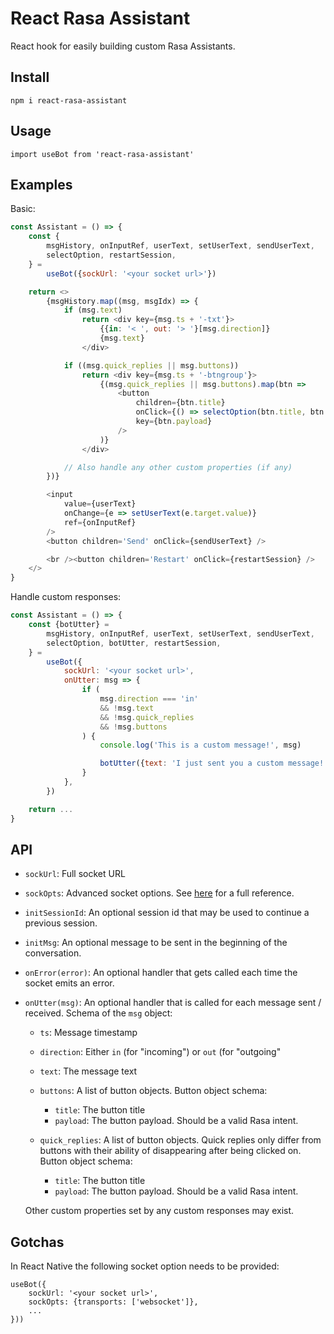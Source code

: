 # React Rasa Assistant

React hook for easily building custom Rasa Assistants.


## Install

    npm i react-rasa-assistant


## Usage

    import useBot from 'react-rasa-assistant'


## Examples

Basic:

```js
const Assistant = () => {
    const {
        msgHistory, onInputRef, userText, setUserText, sendUserText,
        selectOption, restartSession,
    } =
        useBot({sockUrl: '<your socket url>'})

    return <>
        {msgHistory.map((msg, msgIdx) => {
            if (msg.text)
                return <div key={msg.ts + '-txt'}>
                    {{in: '< ', out: '> '}[msg.direction]}
                    {msg.text}
                </div>

            if ((msg.quick_replies || msg.buttons))
                return <div key={msg.ts + '-btngroup'}>
                    {(msg.quick_replies || msg.buttons).map(btn =>
                        <button
                            children={btn.title}
                            onClick={() => selectOption(btn.title, btn.payload, msgIdx)}
                            key={btn.payload}
                        />
                    )}
                </div>

            // Also handle any other custom properties (if any)
        })}

        <input
            value={userText}
            onChange={e => setUserText(e.target.value)}
            ref={onInputRef}
        />
        <button children='Send' onClick={sendUserText} />

        <br /><button children='Restart' onClick={restartSession} />
    </>
}
```


Handle custom responses:


```js
const Assistant = () => {
    const {botUtter} =
        msgHistory, onInputRef, userText, setUserText, sendUserText,
        selectOption, botUtter, restartSession,
    } =
        useBot({
            sockUrl: '<your socket url>',
            onUtter: msg => {
                if (
                    msg.direction === 'in'
                    && !msg.text
                    && !msg.quick_replies
                    && !msg.buttons
                ) {
                    console.log('This is a custom message!', msg)

                    botUtter({text: 'I just sent you a custom message!'})
                }
            },
        })

    return ...
}
```


## API

- `sockUrl`: Full socket URL

- `sockOpts`: Advanced socket options. See
  [here](https://socket.io/docs/v2/client-api/#new-Manager-url-options)
  for a full reference.

- `initSessionId`: An optional session id that may be used to
  continue a previous session.

- `initMsg`: An optional message to be sent in the beginning of the
  conversation.

- `onError(error)`: An optional handler that gets called each time
  the socket emits an error.

- `onUtter(msg)`: An optional handler that is called for each
  message sent / received. Schema of the `msg` object:

  - `ts`: Message timestamp

  - `direction`: Either `in` (for "incoming") or `out` (for
    "outgoing"

  - `text`: The message text

  - `buttons`: A list of button objects. Button object schema:

    - `title`: The button title
    - `payload`: The button payload. Should be a valid Rasa intent.

  - `quick_replies`: A list of button objects. Quick replies
    only differ from buttons with their ability of
    disappearing after being clicked on. Button object schema:

    - `title`: The button title
    - `payload`: The button payload. Should be a valid Rasa intent.

  Other custom properties set by any custom responses may exist.


## Gotchas

In React Native the following socket option needs to be provided:

    useBot({
        sockUrl: '<your socket url>',
        sockOpts: {transports: ['websocket']},
        ...
    }))
